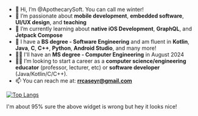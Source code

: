 - 👋 Hi, I’m @ApothecarySoft. You can call me winter!
- 👀 I’m passionate about **mobile development**, **embedded software**, **UI/UX design**, and **teaching**
- 🌱 I’m currently learning about **native iOS Development**, **GraphQL**, and **Jetpack Compose**
- 📃 I have a **BS degree - Software Engineering** and am fluent in **Kotlin**, **Java**, **C**, **C++**, **Python**, **Android Studio**, and many more!
- 👩‍💻 I'll have an **MS degree - Computer Engineering** in August 2024
- 👩‍🏫 I’m looking to start a career as a **computer science/engineering educator** (professor, lecturer, etc) or **software developer** (Java/Kotlin/C/C++). 
- 📫 You can reach me at: **rrcaseyr@gmail.com**

[![Top Langs](https://github-readme-stats.vercel.app/api/top-langs/?username=9tailedfaux)]()

I'm about 95% sure the above widget is wrong but hey it looks nice!

<!---
9tailedfaux/9tailedfaux is a ✨ special ✨ repository because its `README.md` (this file) appears on your GitHub profile.
You can click the Preview link to take a look at your changes.
--->
